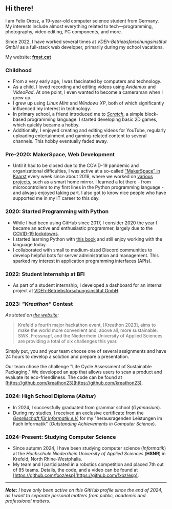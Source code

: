 ## Hi there!

I am Felix Orosz, a 19-year-old computer science student from Germany. My interests include almost everything related to tech—programming, photography, video editing, PC components, and more.

Since 2022, I have worked several times at _VDEh-Betriebsforschungsinstitut GmbH_ as a full-stack web developer, primarily during my school vacations.

My website: **[frost.cat](https://frost.cat)**

### Childhood

- From a very early age, I was fascinated by computers and technology.
- As a child, I loved recording and editing videos using _Avidemux_ and _VideoPad_. At one point, I even wanted to become a cameraman when I grew up.
- I grew up using _Linux Mint_ and _Windows XP_, both of which significantly influenced my interest in technology.
- In primary school, a friend introduced me to [_Scratch_](https://scratch.mit.edu/users/ikuch/), a simple block-based programming language. I started developing basic 2D games, which quickly became a hobby.
- Additionally, I enjoyed creating and editing videos for YouTube, regularly uploading entertainment and gaming-related content to several channels. This hobby eventually faded away.

### Pre-2020: MakerSpace, Web Development
- Until it had to be closed due to the COVID-19 pandemic and organizational difficulties, I was active at a so-called [“MakerSpace” in Kaarst](https://jugendcentrum.de/) every week since about 2018, where we worked on [various projects](https://github.com/makerspace-kaarst), such as a smart home mirror. I learned a lot there - from microcontrollers to my first lines in the Python programming language - and always enjoyed taking part. I also got to know nice people who have supported me in my IT career to this day.

### 2020: Started Programming with Python

- While I had been using GitHub since 2017, I consider 2020 the year I became an active and enthusiastic programmer, largely due to the [COVID-19 lockdowns](https://en.wikipedia.org/wiki/COVID-19_pandemic_in_Germany).
- I started learning Python with [this book](https://www.amazon.de/Programmieren-supereasy-Einfacher-Einstieg-SCRATCH/dp/3831027005) and still enjoy working with the language today.
- I collaborated with small to medium-sized Discord communities to develop helpful bots for server administration and management. This sparked my interest in application programming interfaces (APIs).

### 2022: Student Internship at BFI

- As part of a student internship, I developed a dashboard for an internal project at [VDEh-Betriebsforschungsinstitut GmbH](https://www.bfi.de/en/).

### 2023: _"Kreathon"_ Contest

_As stated on [the website](https://archive.ph/1aWPa):_

> Krefeld's fourth major hackathon event, [Kreathon 2023], aims to make the world more convenient and, above all, more sustainable. SWK, Fressnapf, and the Niederrhein University of Applied Sciences are providing a total of six challenges this year.

Simply put, you and your team choose one of several assignments and have 24 hours to develop a solution and prepare a presentation.

Our team chose the challenge "Life Cycle Assessment of Sustainable Packaging." We developed an app that allows users to scan a product and evaluate its eco-friendliness. The code can be found at [https://github.com/kreathon23](https://github.com/kreathon23).

### 2024: High School Diploma (_Abitur_)

- In 2024, I successfully graduated from grammar school (_Gymnasium_).
- During my studies, I received an exclusive certificate from the [_Gesellschaft für Informatik e.V._](https://gi.de/) for my "herausragenden Leistungen im Fach Informatik" (_Outstanding Achievements in Computer Science_).

### 2024–Present: Studying Computer Science

- Since autumn 2024, I have been studying computer science (_Informatik_) at the _Hochschule Niederrhein University of Applied Sciences_ (**HSNR**) in Krefeld, North Rhine-Westphalia.
- My team and I participated in a robotics competition and placed 7th out of 85 teams. Details, the code, and a video can be found at [https://github.com/fxoz/esp](https://github.com/fxoz/esp).

***

***Note:** I have only been active on this GitHub profile since the end of 2024, as I want to separate personal matters from public, academic and professional matters.*
